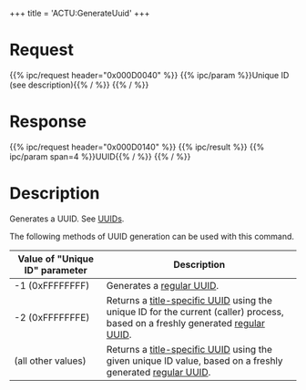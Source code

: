 +++
title = 'ACTU:GenerateUuid'
+++

# Request

{{% ipc/request header="0x000D0040" %}}
{{% ipc/param %}}Unique ID (see description){{% / %}}
{{% / %}}

# Response

{{% ipc/request header="0x000D0140" %}}
{{% ipc/result %}}
{{% ipc/param span=4 %}}UUID{{% / %}}
{{% / %}}

# Description

Generates a UUID. See [UUIDs](ACT_Services#uuids "wikilink").

The following methods of UUID generation can be used with this command.

| Value of "Unique ID" parameter | Description                                                                                                                                                                                                             |
|--------------------------------|-------------------------------------------------------------------------------------------------------------------------------------------------------------------------------------------------------------------------|
| -1 (0xFFFFFFFF)                | Generates a [regular UUID](ACT_Services#regular_uuids "wikilink").                                                                                                                                                      |
| -2 (0xFFFFFFFE)                | Returns a [title-specific UUID](ACT_Services#title-specific-uuids "wikilink") using the unique ID for the current (caller) process, based on a freshly generated [regular UUID](ACT_Services#regular_uuids "wikilink"). |
| (all other values)             | Returns a [title-specific UUID](ACT_Services#title-specific-uuids "wikilink") using the given unique ID value, based on a freshly generated [regular UUID](ACT_Services#regular_uuids "wikilink").                      |
